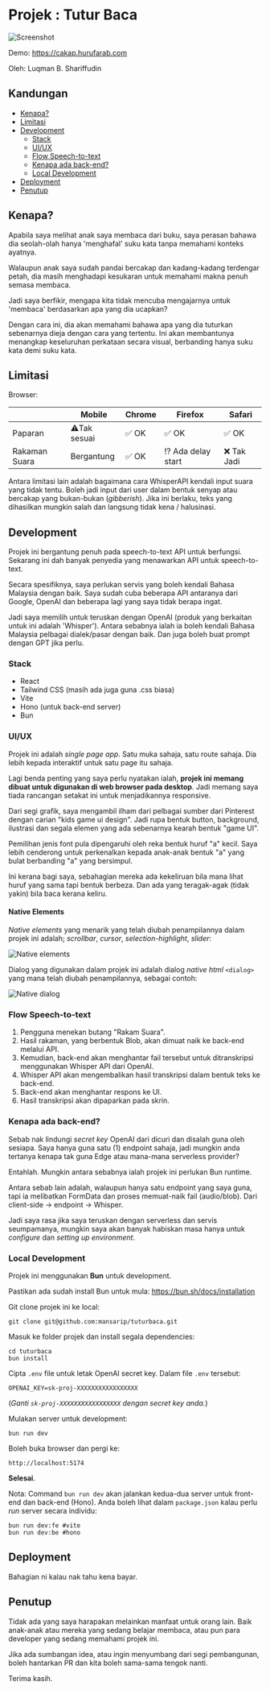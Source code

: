 # Projek : Tutur Baca

![Screenshot](/docs/screen.png)

Demo: https://cakap.hurufarab.com

Oleh: Luqman B. Shariffudin

## Kandungan

<!-- TOC start -->

- [Kenapa?](#kenapa)
- [Limitasi](#limitasi)
- [Development](#development)
  - [Stack](#stack)
  - [UI/UX](#ui-ux)
  - [Flow Speech-to-text](#flow-speech-to-text)
  - [Kenapa ada back-end?](#kenapa-ada-back-end)
  - [Local Development](#local-development)
- [Deployment](#deployment)
- [Penutup](#penutup)
<!-- TOC end -->

<!-- TOC --><a name="kenapa"></a>

## Kenapa?

Apabila saya melihat anak saya membaca dari buku, saya perasan bahawa dia seolah-olah hanya 'menghafal' suku kata tanpa memahami konteks ayatnya.

Walaupun anak saya sudah pandai bercakap dan kadang-kadang terdengar petah, dia masih menghadapi kesukaran untuk memahami makna penuh semasa membaca.

Jadi saya berfikir, mengapa kita tidak mencuba mengajarnya untuk 'membaca' berdasarkan apa yang dia ucapkan?

Dengan cara ini, dia akan memahami bahawa apa yang dia tuturkan sebenarnya dieja dengan cara yang tertentu. Ini akan membantunya menangkap keseluruhan perkataan secara visual, berbanding hanya suku kata demi suku kata.

<!-- TOC --><a name="limitasi"></a>

## Limitasi

Browser:

|               | Mobile       | Chrome | Firefox            | Safari      |
| ------------- | ------------ | ------ | ------------------ | ----------- |
| Paparan       | ⚠️Tak sesuai | ✅ OK  | ✅ OK              | ✅ OK       |
| Rakaman Suara | Bergantung   | ✅ OK  | ⁉️ Ada delay start | ❌ Tak Jadi |

Antara limitasi lain adalah bagaimana cara WhisperAPI kendali input suara yang tidak tentu. Boleh jadi input dari user dalam bentuk senyap atau bercakap yang bukan-bukan (_gibberish_). Jika ini berlaku, teks yang dihasilkan mungkin salah dan langsung tidak kena / halusinasi.

<!-- TOC --><a name="development"></a>

## Development

Projek ini bergantung penuh pada speech-to-text API untuk berfungsi. Sekarang ini dah banyak penyedia yang menawarkan API untuk speech-to-text.

Secara spesifiknya, saya perlukan servis yang boleh kendali Bahasa Malaysia dengan baik. Saya sudah cuba beberapa API antaranya dari Google, OpenAI dan beberapa lagi yang saya tidak berapa ingat.

Jadi saya memilih untuk teruskan dengan OpenAI (produk yang berkaitan untuk ini adalah 'Whisper'). Antara sebabnya ialah ia boleh kendali Bahasa Malaysia pelbagai dialek/pasar dengan baik. Dan juga boleh buat prompt dengan GPT jika perlu.

<!-- TOC --><a name="stack"></a>

### Stack

- React
- Tailwind CSS (masih ada juga guna .css biasa)
- Vite
- Hono (untuk back-end server)
- Bun

<!-- TOC --><a name="ui-ux"></a>

### UI/UX

Projek ini adalah _single page app_. Satu muka sahaja, satu route sahaja. Dia lebih kepada interaktif untuk satu page itu sahaja.

Lagi benda penting yang saya perlu nyatakan ialah, **projek ini memang dibuat untuk digunakan di web browser pada desktop**. Jadi memang saya tiada rancangan setakat ini untuk menjadikannya responsive.

Dari segi grafik, saya mengambil ilham dari pelbagai sumber dari Pinterest dengan carian "kids game ui design". Jadi rupa bentuk button, background, ilustrasi dan segala elemen yang ada sebenarnya kearah bentuk "game UI".

Pemilihan jenis font pula dipengaruhi oleh reka bentuk huruf "a" kecil. Saya lebih cenderong untuk perkenalkan kepada anak-anak bentuk "a" yang bulat berbanding "a" yang bersimpul.

Ini kerana bagi saya, sebahagian mereka ada kekeliruan bila mana lihat huruf yang sama tapi bentuk berbeza. Dan ada yang teragak-agak (tidak yakin) bila baca kerana keliru.

#### Native Elements

*Native elements* yang menarik yang telah diubah penampilannya dalam projek ini adalah; *scrollbar*, *cursor*, *selection-highlight*, *slider*:

![Native elements](/docs/elements.png)

Dialog yang digunakan dalam projek ini adalah dialog *native html* `<dialog>` yang mana telah diubah penampilannya, sebagai contoh:

![Native dialog](/docs/dialog.png)

<!-- TOC --><a name="flow-speech-to-text"></a>

### Flow Speech-to-text

1. Pengguna menekan butang "Rakam Suara".
2. Hasil rakaman, yang berbentuk Blob, akan dimuat naik ke back-end melalui API.
3. Kemudian, back-end akan menghantar fail tersebut untuk ditranskripsi menggunakan Whisper API dari OpenAI.
4. Whisper API akan mengembalikan hasil transkripsi dalam bentuk teks ke back-end.
5. Back-end akan menghantar respons ke UI.
6. Hasil transkripsi akan dipaparkan pada skrin.

<!-- TOC --><a name="kenapa-ada-back-end"></a>

### Kenapa ada back-end?

Sebab nak lindungi _secret key_ OpenAI dari dicuri dan disalah guna oleh sesiapa. Saya hanya guna satu (1) endpoint sahaja, jadi mungkin anda tertanya kenapa tak guna Edge atau mana-mana serverless provider?

Entahlah. Mungkin antara sebabnya ialah projek ini perlukan Bun runtime.

Antara sebab lain adalah, walaupun hanya satu endpoint yang saya guna, tapi ia melibatkan FormData dan proses memuat-naik fail (audio/blob). Dari client-side -> endpoint -> Whisper.

Jadi saya rasa jika saya teruskan dengan serverless dan servis seumpamanya, mungkin saya akan banyak habiskan masa hanya untuk _configure_ dan _setting up environment_.

<!-- TOC --><a name="local-development"></a>

### Local Development

Projek ini menggunakan **Bun** untuk development.

Pastikan ada sudah install Bun untuk mula: https://bun.sh/docs/installation

Git clone projek ini ke local:

```
git clone git@github.com:mansarip/tuturbaca.git
```

Masuk ke folder projek dan install segala dependencies:

```
cd tuturbaca
bun install
```

Cipta `.env` file untuk letak OpenAI secret key. Dalam file `.env` tersebut:

```
OPENAI_KEY=sk-proj-XXXXXXXXXXXXXXXXX
```

(_Ganti `sk-proj-XXXXXXXXXXXXXXXXX` dengan secret key anda._)

Mulakan server untuk development:

```
bun run dev
```

Boleh buka browser dan pergi ke:

```
http://localhost:5174
```

**Selesai**.

Nota: Command `bun run dev` akan jalankan kedua-dua server untuk front-end dan back-end (Hono). Anda boleh lihat dalam `package.json` kalau perlu _run_ server secara individu:

```
bun run dev:fe #vite
bun run dev:be #hono
```

<!-- TOC --><a name="deployment"></a>

## Deployment

Bahagian ni kalau nak tahu kena bayar.

<!-- TOC --><a name="penutup"></a>

## Penutup

Tidak ada yang saya harapakan melainkan manfaat untuk orang lain. Baik anak-anak atau mereka yang sedang belajar membaca, atau pun para developer yang sedang memahami projek ini.

Jika ada sumbangan idea, atau ingin menyumbang dari segi pembangunan, boleh hantarkan PR dan kita boleh sama-sama tengok nanti.

Terima kasih.
